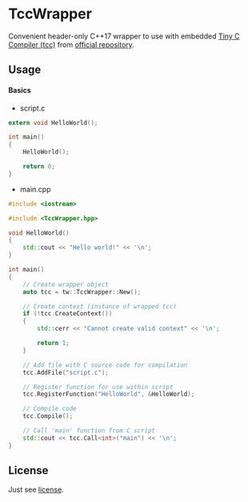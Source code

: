 # TccWrapper

Convenient header-only C++17 wrapper to use with embedded [Tiny C Compiler (tcc)](https://bellard.org/tcc/) from [official repository](https://repo.or.cz/tinycc.git).

## Usage

#### Basics

* script.c
```c
extern void HelloWorld();

int main()
{
    HelloWorld();

    return 0;
}
```

* main.cpp
```cpp
#include <iostream>

#include <TccWrapper.hpp>

void HelloWorld()
{
    std::cout << "Hello world!" << '\n';
}

int main()
{
    // Create wrapper object
    auto tcc = tw::TccWrapper::New();

    // Create context (instance of wrapped tcc)
    if (!tcc.CreateContext())
    {
        std::cerr << "Cannot create valid context" << '\n';

        return 1;
    }

    // Add file with C source code for compilation
    tcc.AddFile("script.c");

    // Register function for use within script
    tcc.RegisterFunction("HelloWorld", &HelloWorld);

    // Compile code
    tcc.Compile();

    // Call 'main' function from C script
    std::cout << tcc.Call<int>("main") << '\n';
}
```

## License

Just see [license](LICENSE).
